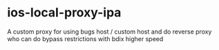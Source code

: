 # ios-local-proxy-ipa
A custom proxy for using bugs host / custom host and do reverse proxy who can do bypass restrictions with bdix higher speed

